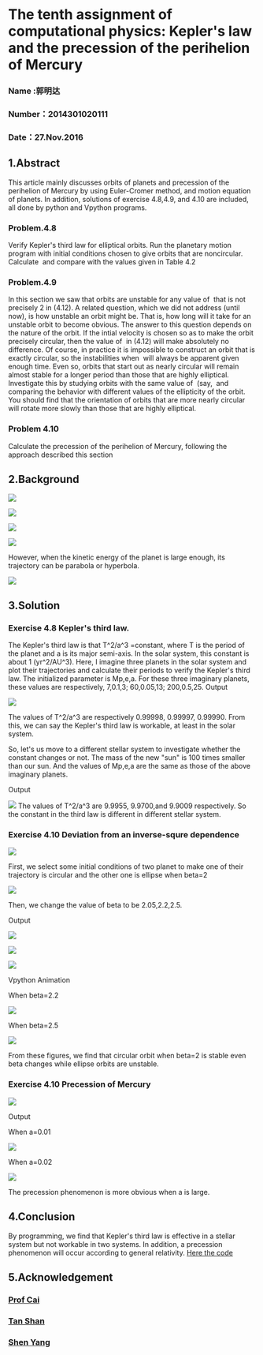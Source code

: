 # The tenth assignment of computational physics: Kepler's law and the precession of the perihelion of Mercury 

### Name :郭明达
### Number：2014301020111
### Date：27.Nov.2016

## 1.Abstract
This article mainly discusses orbits of planets and precession of the perihelion of Mercury by using Euler-Cromer method, and motion equation of planets. In addition, solutions of exercise 4.8,4.9, and 4.10 are included, all done by python and Vpython programs.

### Problem.4.8
Verify Kepler's third law for elliptical orbits. Run the planetary motion program with initial conditions chosen to give orbits that are noncircular. Calculate <img src="http://latex.codecogs.com/gif.latex?T_{}^{2}\diva_{}^{3}" alt="" title="" /> and compare with the values given in Table 4.2

### Problem.4.9
In this section we saw that orbits are unstable for any value of <img src="http://latex.codecogs.com/gif.latex?\beta" alt="" title="" /> that is not precisely 2 in (4.12). A related question, which we did not address (until now), is how unstable an orbit might be. That is, how long will it take for an unstable orbit to become obvious. The answer to this question depends on the nature of the orbit. If the intial velocity is chosen so as to make the orbit precisely circular, then the value of <img src="http://latex.codecogs.com/gif.latex?\beta" alt="" title="" /> in (4.12) will make absolutely no difference. Of course, in practice it is impossible to construct an orbit that is exactly circular, so the instabilities when <img src="http://latex.codecogs.com/gif.latex?\beta\neq2" alt="" title="" /> will always be apparent given enough time. Even so, orbits that start out as nearly circular will remain almost stable for a longer period than those that are highly elliptical. Investigate this by studying orbits with the same value of <img src="http://latex.codecogs.com/gif.latex?\beta" alt="" title="" /> (say, <img src="http://latex.codecogs.com/gif.latex?\beta=2.05" alt="" title="" /> and comparing the behavior with different values of the ellipticity of the orbit. You should find that the orientation of orbits that are more nearly circular will rotate more slowly than those that are highly elliptical.

### Problem 4.10
Calculate the precession of the perihelion of Mercury, following the approach described this section

## 2.Background

![](https://github.com/gmd3250679/compuational_physics_N2014301020111/blob/master/Exercise-10/Figure/EX10%200.jpg)

![](https://github.com/gmd3250679/compuational_physics_N2014301020111/blob/master/Exercise-10/Figure/EX10%201.png)

![](https://github.com/gmd3250679/compuational_physics_N2014301020111/blob/master/Exercise-10/Figure/EX10%202.png)

![](https://github.com/gmd3250679/compuational_physics_N2014301020111/blob/master/Exercise-10/Figure/EX10%203.png)

However, when the kinetic energy of the planet is large enough, its trajectory can be parabola or hyperbola.

![](https://github.com/gmd3250679/compuational_physics_N2014301020111/blob/master/Exercise-10/Figure/EX10%205.png)

## 3.Solution

### Exercise 4.8 Kepler's third law.
The Kepler's third law is that T^2/a^3 =constant, where T is the period of the planet and a is its major semi-axis. In the solar system, this constant is about 1 (yr^2/AU^3). Here, I imagine three planets in the solar system and plot their trajectories and calculate their periods to verify the Kepler's third law. The initialized parameter is Mp,e,a. For these three imaginary planets, these values are respectively, 7,0.1,3; 60,0.05,13; 200,0.5,25.
Output

![](https://github.com/gmd3250679/compuational_physics_N2014301020111/blob/master/Exercise-10/Figure/EX10%206.png)

The values of T^2/a^3 are respectively 0.99998, 0.99997, 0.99990. From this, we can say the Kepler's third law is workable, at least in the solar system.

So, let's us move to a different stellar system to investigate whether the constant changes or not. The mass of the new "sun" is 100 times smaller than our sun. And the values of  Mp,e,a are the same as those of the above imaginary planets.

Output

![](https://github.com/gmd3250679/compuational_physics_N2014301020111/blob/master/Exercise-10/Figure/EX10%207.png)
The values of T^2/a^3 are 9.9955, 9.9700,and 9.9009 respectively. So the constant in the third law is different in different stellar system. 
### Exercise 4.10 Deviation from an inverse-squre dependence
![](https://github.com/gmd3250679/compuational_physics_N2014301020111/blob/master/Exercise-10/Figure/EX10%208.png)

First, we select some initial conditions of two planet to make one of their trajectory is circular and the other one is ellipse when beta=2

![](https://github.com/gmd3250679/compuational_physics_N2014301020111/blob/master/Exercise-10/Figure/EX10%209.png)

Then, we change the value of beta to be 2.05,2.2,2.5.

Output

![](https://github.com/gmd3250679/compuational_physics_N2014301020111/blob/master/Exercise-10/Figure/EX10%2010.png)

![](https://github.com/gmd3250679/compuational_physics_N2014301020111/blob/master/Exercise-10/Figure/EX10%2011.png)

![](https://github.com/gmd3250679/compuational_physics_N2014301020111/blob/master/Exercise-10/Figure/EX10%2012.png)

Vpython Animation

When beta=2.2

![](https://github.com/gmd3250679/compuational_physics_N2014301020111/blob/master/Exercise-10/Figure/EX10%2014.gif)

When beta=2.5

![](https://github.com/gmd3250679/compuational_physics_N2014301020111/blob/master/Exercise-10/Figure/EX10%2015.gif)

From these figures, we find that circular orbit when beta=2 is stable even beta changes while ellipse orbits are unstable.
### Exercise 4.10 Precession of Mercury
![](https://github.com/gmd3250679/compuational_physics_N2014301020111/blob/master/Exercise-10/Figure/EX10%2016.png)

Output

When a=0.01

![](https://github.com/gmd3250679/compuational_physics_N2014301020111/blob/master/Exercise-10/Figure/EX10%2017.png)

When a=0.02

![](https://github.com/gmd3250679/compuational_physics_N2014301020111/blob/master/Exercise-10/Figure/EX10%2018.png)

The precession phenomenon is more obvious when a is large.

## 4.Conclusion
By programming, we find that Kepler's third law is effective in a stellar system but not workable in two systems. In addition, a precession phenomenon will occur according to general relativity. 
[Here the code](https://github.com/gmd3250679/compuational_physics_N2014301020111/blob/master/Exercise-10/Mercury.py)

## 5.Acknowledgement

### [Prof Cai](https://www.evernote.com/shard/s140/sh/0724815b-79a9-4357-9e85-416c33cb1b69/e2b0667446e6f7d74181969ed0c7c357)
### [Tan Shan](http://www.jianshu.com/p/cdb6d12bc02d)
### [Shen Yang](https://www.zybuluo.com/whu-sy/note/572123)
